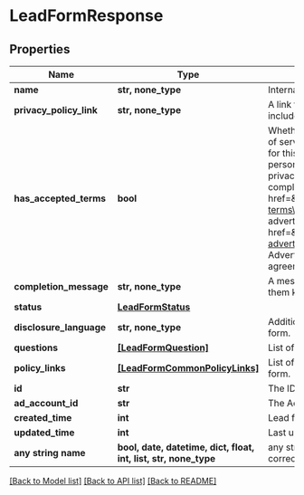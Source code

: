 # LeadFormResponse


## Properties
Name | Type | Description | Notes
------------ | ------------- | ------------- | -------------
**name** | **str, none_type** | Internal name of the lead form. | [optional] 
**privacy_policy_link** | **str, none_type** | A link to the advertiser&#39;s privacy policy. This will be included in the lead form&#39;s disclosure language. | [optional] 
**has_accepted_terms** | **bool** | Whether the advertiser has accepted Pinterest&#39;s terms of service for creating a lead ad.  By sending us TRUE for this parameter, you agree that (i) you will use any personal information received in compliance with the privacy policy you share with Pinterest, and (ii) you will comply with Pinterest&#39;s &lt;a href&#x3D;\&quot;https://policy.pinterest.com/en/lead-ad-terms\&quot;&gt;Lead Ad Terms&lt;/a&gt;. As a reminder, all advertising on Pinterest is subject to the &lt;a href&#x3D;\&quot;https://business.pinterest.com/en/pinterest-advertising-services-agreement/\&quot;&gt;Pinterest Advertising Services Agreement&lt;/a&gt; or an equivalent agreement as set forth on an IO | [optional] 
**completion_message** | **str, none_type** | A message for people who complete the form to let them know what happens next. | [optional] 
**status** | [**LeadFormStatus**](LeadFormStatus.md) |  | [optional] 
**disclosure_language** | **str, none_type** | Additional disclosure language to be included in the lead form. | [optional] 
**questions** | [**[LeadFormQuestion]**](LeadFormQuestion.md) | List of questions to be displayed on the lead form. | [optional] 
**policy_links** | [**[LeadFormCommonPolicyLinks]**](LeadFormCommonPolicyLinks.md) | List of additional policy links to be displayed on the lead form. | [optional] 
**id** | **str** | The ID of this lead form | [optional] 
**ad_account_id** | **str** | The Ad Account ID that this lead form belongs to. | [optional] 
**created_time** | **int** | Lead form creation time. Unix timestamp in seconds. | [optional] 
**updated_time** | **int** | Last update time. Unix timestamp in seconds. | [optional] 
**any string name** | **bool, date, datetime, dict, float, int, list, str, none_type** | any string name can be used but the value must be the correct type | [optional]

[[Back to Model list]](../README.md#documentation-for-models) [[Back to API list]](../README.md#documentation-for-api-endpoints) [[Back to README]](../README.md)


